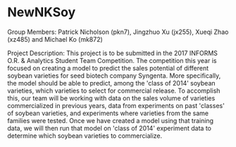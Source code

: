 # NewNKSoy
Group Members: Patrick Nicholson (pkn7), Jingzhuo Xu (jx255), Xueqi Zhao (xz485) and Michael Ko (mk872)

Project Description: This project is to be submitted in the 2017 INFORMS O.R. & Analytics Student Team Competition. The competition this year is focused on creating a model to predict the sales potential of different soybean varieties for seed biotech company Syngenta. More specifically, the model should be able to predict, among the 'class of 2014' soybean varieties, which varieties to select for commercial release. To accomplish this, our team will be working with data on the sales volume of varieties commercialized in previous years, data from experiments on past 'classes' of soybean varieties, and experiments where varieties from the same families were tested. Once we have created a model using that training data, we will then run that model on 'class of 2014' experiment data to determine which soybean varieties to commercialize.
